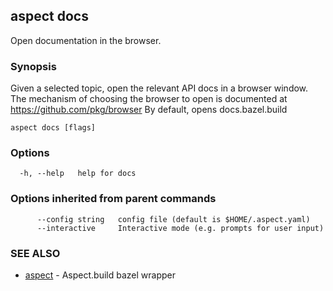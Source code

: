 ## aspect docs

Open documentation in the browser.

### Synopsis

Given a selected topic, open the relevant API docs in a browser window.
The mechanism of choosing the browser to open is documented at https://github.com/pkg/browser
By default, opens docs.bazel.build

```
aspect docs [flags]
```

### Options

```
  -h, --help   help for docs
```

### Options inherited from parent commands

```
      --config string   config file (default is $HOME/.aspect.yaml)
      --interactive     Interactive mode (e.g. prompts for user input)
```

### SEE ALSO

* [aspect](aspect.md)	 - Aspect.build bazel wrapper

